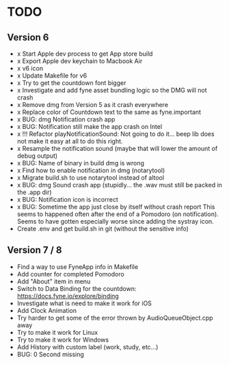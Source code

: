 # TODO

## Version 6

- x Start Apple dev process to get App store build
- x Export Apple dev keychain to Macbook Air
- x v6 icon 
- x Update Makefile for v6
- x Try to get the countdown font bigger
- x Investigate and add fyne asset bundling logic so the DMG will not crash
- x Remove dmg from Version 5 as it crash everywhere
- x Replace color of Countdown text to the same as fyne.important
- x BUG: dmg Notification crash app
- x BUG: Notification still make the app crash on Intel
- x !!! Refactor playNotificationSound: 
    Not going to do it... beep lib does not make it easy at all to do this right.
- x Resample the notification sound (maybe that will lower the amount of debug output)
- x BUG: Name of binary in build dmg is wrong
- x Find how to enable notification in dmg (notarytool)
- x Migrate build.sh to use notarytool instead of altool
- x BUG: dmg Sound crash app (stupidly... the .wav must still be packed in the .app dir)
- x BUG: Notification icon is incorrect
- x BUG: Sometime the app just close by itself without crash report
			 This seems to happened often after the end of a Pomodoro (on notification). 
			 Seems to have gotten especially worse since adding the systray icon. 
- Create .env and get build.sh in git (without the sensitive info)

## Version 7 / 8

- Find a way to use FyneApp info in Makefile
- Add counter for completed Pomodoro
- Add "About" item in menu
- Switch to Data Binding for the countdown: https://docs.fyne.io/explore/binding
- Investigate what is need to make it work for iOS
- Add Clock Animation
- Try harder to get some of the error thrown by AudioQueueObject.cpp away 
- Try to make it work for Linux
- Try to make it work for Windows
- Add History with custom label (work, study, etc...)
- BUG: 0 Second missing

